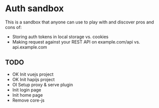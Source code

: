 # Auth sandbox

This is a sandbox that anyone can use to play with and discover pros and cons of:

* Storing auth tokens in local storage vs. cookies
* Making request against your REST API on example.com/api vs. api.example.com

## TODO

* OK Init vuejs project
* OK Init hapijs project
* OI Setup proxy & serve plugin
*    Init login page
*    Init home page
*    Remove core-js
